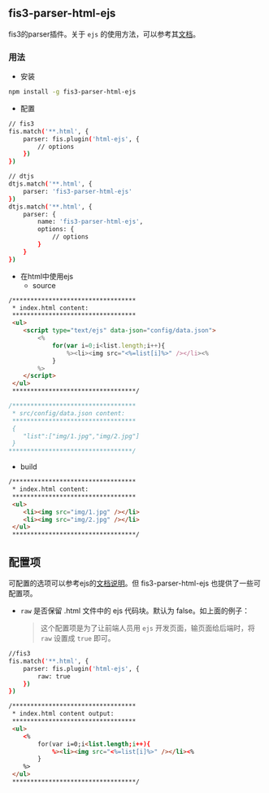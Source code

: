 ## fis3-parser-html-ejs
fis3的parser插件。关于 `ejs` 的使用方法，可以参考其[文档](https://github.com/mde/ejs)。

### 用法
* 安装

```bash
npm install -g fis3-parser-html-ejs
```

* 配置
    
```bash
// fis3
fis.match('**.html', {
    parser: fis.plugin('html-ejs', {
        // options
    })
})

// dtjs
dtjs.match('**.html', {
    parser: 'fis3-parser-html-ejs'
})
dtjs.match('**.html', {
    parser: {
        name: 'fis3-parser-html-ejs',
        options: {
            // options
        }
    }
})
```

* 在html中使用ejs
    * source
    
```html
/**********************************
 * index.html content:
 **********************************
 <ul>
    <script type="text/ejs" data-json="config/data.json">
        <%
            for(var i=0;i<list.length;i++){
                %><li><img src="<%=list[i]%>" /></li><%
            }
        %>
    </script>
 </ul>
 **********************************/
```

```javascript
/**********************************
 * src/config/data.json content:
 **********************************
 {
    "list":["img/1.jpg","img/2.jpg"]
 }
**********************************/
```

* build

```html
/**********************************
 * index.html content:
 **********************************
 <ul>
    <li><img src="img/1.jpg" /></li>
    <li><img src="img/2.jpg" /></li>
 </ul>
 **********************************/
```

## 配置项
可配置的选项可以参考ejs的[文档说明](https://github.com/mde/ejs#options)。但 fis3-parser-html-ejs 也提供了一些可配置项。

- `raw` 是否保留 .html 文件中的 ejs 代码块。默认为 false。如上面的例子：
    
    > 这个配置项是为了让前端人员用 `ejs` 开发页面，输页面给后端时，将 `raw` 设置成 `true` 即可。 

```bash
//fis3
fis.match('**.html', {
    parser: fis.plugin('html-ejs', {
        raw: true
    })
})
```
```html
/**********************************
 * index.html content output:
 **********************************
 <ul>
    <%
        for(var i=0;i<list.length;i++){
            %><li><img src="<%=list[i]%>" /></li><%
        }
    %>
 </ul>
 **********************************/
```